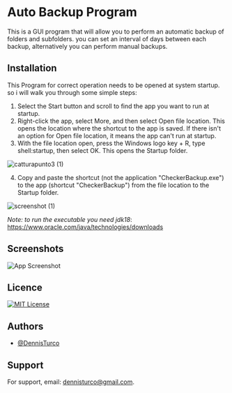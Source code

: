 
# Auto Backup Program

This is a GUI program that will allow you to perform an automatic backup of folders and subfolders.
you can set an interval of days between each backup, alternatively you can perform manual backups.

## Installation

This Program for correct operation needs to be opened at system startup. so i will walk you through some simple steps:
1) Select the Start  button and scroll to find the app you want to run at startup.
2) Right-click the app, select More, and then select Open file location. This opens the location where the shortcut to the app is saved. If there isn't an option for Open file location, it means the app can't run at startup.
3) With the file location open, press the Windows logo key  + R, type shell:startup, then select OK. This opens the Startup folder.

  ![catturapunto3 (1)](https://user-images.githubusercontent.com/57963761/194573152-f06f11bc-bb38-4027-8b89-86ad45f6bdda.png)

4) Copy and paste the shortcut (not the application "CheckerBackup.exe") to the app (shortcut "CheckerBackup") from the file location to the Startup folder.

  ![screenshot (1)](https://user-images.githubusercontent.com/57963761/194573139-21c70851-949c-4bf1-bf6f-539442115837.png)


*Note: to run the executable you need jdk18*: https://www.oracle.com/java/technologies/downloads 
## Screenshots

![App Screenshot](https://via.placeholder.com/468x300?text=App+Screenshot+Here)


## Licence

[![MIT License](https://img.shields.io/badge/License-MIT-green.svg)](https://choosealicense.com/licenses/mit/)

## Authors

- [@DennisTurco](https://www.github.com/DennisTurco)


## Support

For support, email: dennisturco@gmail.com.